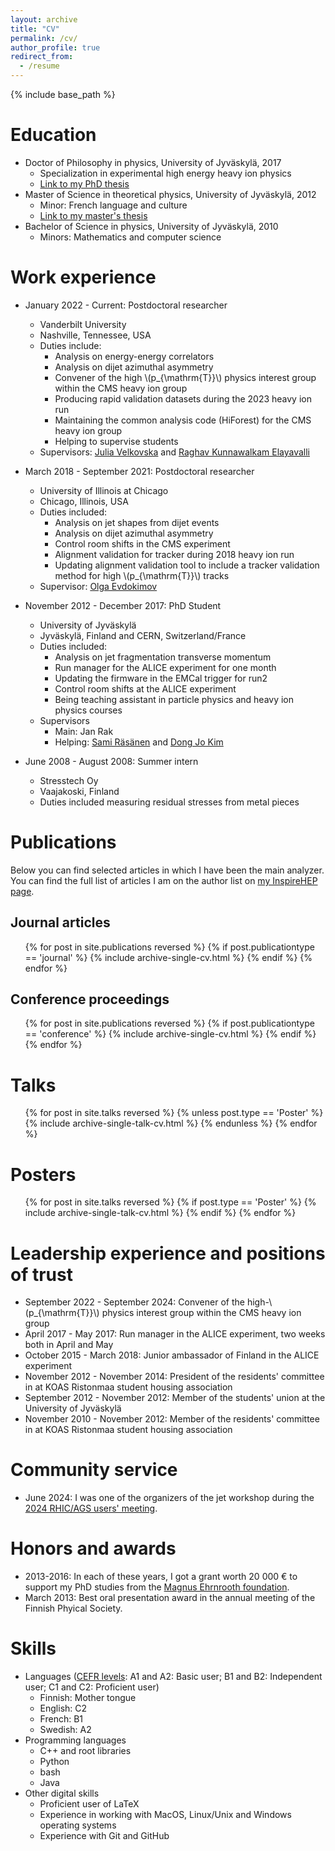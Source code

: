 ```yaml
---
layout: archive
title: "CV"
permalink: /cv/
author_profile: true
redirect_from:
  - /resume
---
```


{% include base_path %}

Education
======
* Doctor of Philosophy in physics, University of Jyväskylä, 2017
  * Specialization in experimental high energy heavy ion physics
  * [Link to my PhD thesis](https://jyx.jyu.fi/handle/123456789/56142)
* Master of Science in theoretical physics, University of Jyväskylä, 2012
  * Minor: French language and culture
  * [Link to my master's thesis](https://jyx.jyu.fi/handle/123456789/40192)
* Bachelor of Science in physics, University of Jyväskylä, 2010
  * Minors: Mathematics and computer science

Work experience
======
* January 2022 - Current: Postdoctoral researcher
  * Vanderbilt University
  * Nashville, Tennessee, USA
  * Duties include:
    * Analysis on energy-energy correlators
    * Analysis on dijet azimuthal asymmetry
    * Convener of the high \\(p_{\mathrm{T}}\\) physics interest group within the CMS heavy ion group
    * Producing rapid validation datasets during the 2023 heavy ion run
    * Maintaining the common analysis code (HiForest) for the CMS heavy ion group
    * Helping to supervise students
  * Supervisors: [Julia Velkovska](https://as.vanderbilt.edu/physics-astronomy/bio/julia-velkovska/) and [Raghav Kunnawalkam Elayavalli](https://www.raghavke.me)

* March 2018 - September 2021: Postdoctoral researcher
  * University of Illinois at Chicago
  * Chicago, Illinois, USA
  * Duties included:
    * Analysis on jet shapes from dijet events
    * Analysis on dijet azimuthal asymmetry
    * Control room shifts in the CMS experiment
    * Alignment validation for tracker during 2018 heavy ion run
    * Updating alignment validation tool to include a tracker validation method for high \\(p_{\mathrm{T}}\\) tracks
  * Supervisor: [Olga Evdokimov](https://phys.uic.edu/profiles/evdokimov-olga/)

* November 2012 - December 2017: PhD Student
  * University of Jyväskylä
  * Jyväskylä, Finland and CERN, Switzerland/France
  * Duties included:
    * Analysis on jet fragmentation transverse momentum
    * Run manager for the ALICE experiment for one month
    * Updating the firmware in the EMCal trigger for run2
    * Control room shifts at the ALICE experiment
    * Being teaching assistant in particle physics and heavy ion physics courses
  * Supervisors
    * Main: Jan Rak
    * Helping: [Sami Räsänen](https://www.jyu.fi/en/people/sami-rasanen) and [Dong Jo Kim](https://www.jyu.fi/en/people/dong-jo-kim)
  
* June 2008 - August 2008: Summer intern
  * Stresstech Oy
  * Vaajakoski, Finland
  * Duties included measuring residual stresses from metal pieces

Publications
======

Below you can find selected articles in which I have been the main analyzer. You can find the full list of articles I am on the author list on [my InspireHEP page]({{site.author.inspirehep}}).

Journal articles
------
  <ul>{% for post in site.publications reversed %}
    {% if post.publicationtype == 'journal' %}
      {% include archive-single-cv.html %}
    {% endif %} 
  {% endfor %}</ul>
  
Conference proceedings
------
  <ul>{% for post in site.publications reversed %}
    {% if post.publicationtype == 'conference' %}
      {% include archive-single-cv.html %}
    {% endif %}
  {% endfor %}</ul>

Talks
======
  <ul>{% for post in site.talks reversed %}
    {% unless post.type == 'Poster' %}
      {% include archive-single-talk-cv.html  %}
    {% endunless %}
  {% endfor %}</ul>
  
Posters
=====
  <ul>{% for post in site.talks reversed %}
    {% if post.type == 'Poster' %}
      {% include archive-single-talk-cv.html  %}
    {% endif %}
  {% endfor %}</ul>

Leadership experience and positions of trust
======
* September 2022 - September 2024: Convener of the high-\\(p_{\mathrm{T}}\\) physics interest group within the CMS heavy ion group
* April 2017 - May 2017: Run manager in the ALICE experiment, two weeks both in April and May
* October 2015 -  March 2018: Junior ambassador of Finland in the ALICE experiment
* November 2012 - November 2014: President of the residents' committee in at KOAS Ristonmaa student housing association
* September 2012 - November 2012: Member of the students' union at the University of Jyväskylä
* November 2010 - November 2012: Member of the residents' committee in at KOAS Ristonmaa student housing association

Community service
=====
* June 2024: I was one of the organizers of the jet workshop during the [2024 RHIC/AGS users' meeting](https://indico.bnl.gov/event/22687/#b-8715-jets-bldg-488-berkner-h).

Honors and awards
=====
* 2013-2016: In each of these years, I got a grant worth 20 000 € to support my PhD studies from the [Magnus Ehrnrooth foundation](https://magnusehrnroothinsaatio.fi/en/frontpage/).
* March 2013: Best oral presentation award in the annual meeting of the Finnish Phyical Society.

Skills
======
* Languages ([CEFR levels](https://europass.europa.eu/en/common-european-framework-reference-language-skills): A1 and A2: Basic user; B1 and B2: Independent user; C1 and C2: Proficient user)
  * Finnish: Mother tongue
  * English: C2
  * French: B1
  * Swedish: A2
* Programming languages
  * C++ and root libraries
  * Python
  * bash
  * Java
* Other digital skills
  * Proficient user of LaTeX
  * Experience in working with MacOS, Linux/Unix and Windows operating systems
  * Experience with Git and GitHub

<!---
Teaching
======
  <ul>{% for post in site.teaching reversed %}
    {% include archive-single-cv.html %}
  {% endfor %}</ul>  
--->
